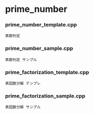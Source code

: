 # prime_number

### prime_number_template.cpp<br>
    素数判定
### prime_number_sample.cpp<br>
    素数判定 サンプル
### prime_factorization_template.cpp<br>
    素因数分解 テンプレ
### prime_factorization_sample.cpp<br>
    素因数分解 サンプル
